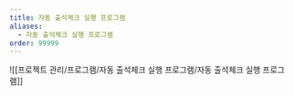 ```yaml
---
title: 자동 출석체크 실행 프로그램
aliases:
  - 자동 출석체크 실행 프로그램
order: 99999
---
```


![[프로젝트 관리/프로그램/자동 출석체크 실행 프로그램/자동 출석체크 실행 프로그램]]
